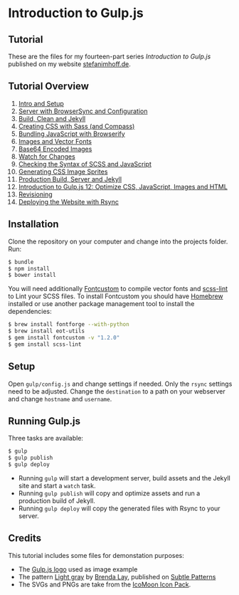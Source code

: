 # Introduction to Gulp.js

## Tutorial
These are the files for my fourteen-part series *Introduction to Gulp.js* published on my website [stefanimhoff.de](http://stefanimhoff.de/).

## Tutorial Overview
1. [Intro and Setup](http://stefanimhoff.de/2014/gulp-tutorial-1-intro-setup)
2. [Server with BrowserSync and Configuration](http://stefanimhoff.de/2014/gulp-tutorial-2-development-server-browsersync-configuration/)
3. [Build, Clean and Jekyll](http://stefanimhoff.de/2014/gulp-tutorial-3-build-clean-jekyll/)
4. [Creating CSS with Sass (and Compass)](http://stefanimhoff.de/2014/gulp-tutorial-4-css-generation-sass/)
5. [Bundling JavaScript with Browserify](http://stefanimhoff.de/2014/gulp-tutorial-5-javascripts-browserify/)
6. [Images and Vector Fonts](http://stefanimhoff.de/2014/gulp-tutorial-6-images-vector-fonts/)
7. [Base64 Encoded Images](http://stefanimhoff.de/2014/gulp-tutorial-7-base64/)
8. [Watch for Changes](http://stefanimhoff.de/2014/gulp-tutorial-8-watch/)
9. [Checking the Syntax of SCSS and JavaScript](http://stefanimhoff.de/2014/gulp-tutorial-9-linting-scss-and-javascript/)
10. [Generating CSS Image Sprites](http://stefanimhoff.de/2014/gulp-tutorial-10-generating-sprites/)
11. [Production Build, Server and Jekyll](http://stefanimhoff.de/2014/gulp-tutorial-11-production-build-server-and-jekyll/)
12. [Introduction to Gulp.js 12: Optimize CSS, JavaScript, Images and HTML](http://stefanimhoff.de/2014/gulp-tutorial-12-optimize-css-javascript-images-and-html/)
13. [Revisioning](http://stefanimhoff.de/2014/gulp-tutorial-13-revisioning/)
14. [Deploying the Website with Rsync](http://stefanimhoff.de/2014/gulp-tutorial-14-deploying-the-website/)

## Installation
Clone the repository on your computer and change into the projects folder. Run:

```sh
$ bundle
$ npm install
$ bower install
```

You will need additionally [Fontcustom](http://fontcustom.com/) to compile vector fonts and [scss-lint](https://github.com/causes/scss-lint) to Lint your SCSS files. To install Fontcustom you should have [Homebrew](http://brew.sh/) installed or use another package management tool to install the dependencies:

```sh
$ brew install fontforge --with-python
$ brew install eot-utils
$ gem install fontcustom -v "1.2.0"
$ gem install scss-lint
```

## Setup

Open `gulp/config.js` and change settings if needed. Only the `rsync` settings need to be adjusted. Change the `destination` to a path on your webserver and change `hostname` and `username`.

## Running Gulp.js

Three tasks are available:

```sh
$ gulp
$ gulp publish
$ gulp deploy
```

- Running `gulp` will start a development server, build assets and the Jekyll site and start a `watch` task.
- Running `gulp publish` will copy and optimize assets and run a production build of Jekyll.
- Running `gulp deploy` will copy the generated files with Rsync to your server.

## Credits

This tutorial includes some files for demonstation purposes:

- The [Gulp.js logo](http://gulpjs.com/) used as image example
- The pattern [Light gray](http://subtlepatterns.com/light-fray/) by [Brenda Lay](http://poisones.tumblr.com/), published on [Subtle Patterns](http://subtlepatterns.com/)
- The SVGs and PNGs are take from the [IcoMoon Icon Pack](https://icomoon.io/#icons-icomoon).
